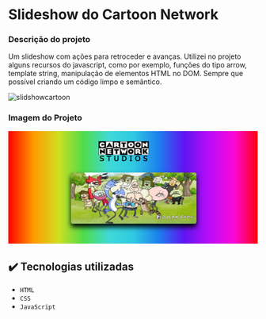 # Slideshow do Cartoon Network
### Descrição do projeto
Um slideshow com ações para retroceder e avanças. Utilizei no projeto alguns recursos do javascript, como por exemplo, funções do tipo arrow, template string, manipulação de elementos HTML no DOM. Sempre que possível criando um código limpo e semântico.



![slidshowcartoon](https://user-images.githubusercontent.com/98711190/177663132-bcbd04d1-3011-46b3-a9a8-0200bca797b8.gif)





### Imagem do Projeto
![Imagem do projeto](./img/slideshow.png)

## ✔️ Tecnologias utilizadas

- ``HTML``
- ``CSS``
- ``JavaScript``
